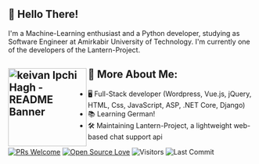 ## 👋 Hello There!
I'm a Machine-Learning enthusiast and a Python developer, studying as Software Engineer at Amirkabir University of Technology. I'm currently one of the developers of the Lantern-Project.
<br/>

## 👀 More About Me: <a href="https://github.com/sponsors/M0nica"><img align="left" width="160" height="160" src="https://media.giphy.com/media/du3J3cXyzhj75IOgvA/giphy.gif" alt="keivan Ipchi Hagh - README Banner"></a>
- 🖥 Full-Stack developer (Wordpress, Vue.js, jQuery, HTML, Css, JavaScript, ASP, .NET Core, Django)
- 📚 Learning German!
- 🛠 Maintaining Lantern-Project, a lightweight web-based chat support api


[![PRs Welcome](https://img.shields.io/badge/PRs-welcome-blue.svg?style=flat&logo=github)](https://github.com/keivanipchihagh)
[![Open Source Love](https://img.shields.io/badge/Open%20Source-%E2%99%A1-blue)](https://github.com/keivanipchihagh)
<img alt="Visitors" src="https://komarev.com/ghpvc/?username=keivanipchihagh&style=flat&labelColor=black&logo=github&label=PROFILE+VIEWS&color=blue"/>
<img alt="Last Commit" src="https://img.shields.io/github/last-commit/keivanipchihagh/keivanipchihagh?logo=markdown&label=LAST+UPDATE&color=blue&style=flat">
